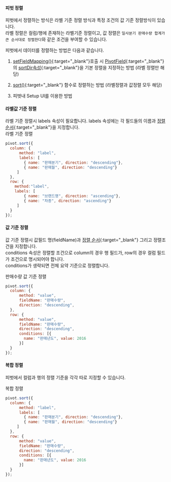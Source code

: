 #### 피벗 정렬

피벗에서 정렬하는 방식은 라벨 기준 정렬 방식과 특정 조건의 값 기준 정렬방식이 있습니다.  
라벨 정렬은 컬럼/행에 존재하는 라벨기준 정렬이고, 값 정렬은 `일사분기 판매수량 합계가 큰 순서대로 정렬한다`와 같은 조건을 부여할 수 있습니다.  

피벗에서 데이터를 정렬하는 방법은 다음과 같습니다.

1. [setFieldMapping()](http://help.realgrid.com/pivotApi/RealPivot/setFieldMapping/){:target="_blank"}호출 시 [PivotField](/pivotApi/types/PivotField/){:target="_blank"}의 [sortDir속성](http://help.realgrid.com/pivotApi/types/SortDirection/){:target="_blank"}을 기본 정렬을 지정하는 방법 (라벨 정렬만 해당)

2. [sort()](http://help.realgrid.com/pivotApi/RealPivot/sort/){:target="_blank"} 함수로 정렬하는 방법 (라벨정렬과 값정렬 모두 해당)
3. 피벗내 Setup UI를 이용한 방법

#### 라벨값 기준 정렬
라벨 기준 정렬시 labels 속성이 필요합니다. 
labels 속성에는 각 필드들의 이름과 [정렬 순서](http://help.realgrid.com/pivotApi/types/SortDirection/){:target="_blank"}을 지정합니다.  
<a class="btn primary small round lowercase" id="btnLabelSort">라벨 기준 정렬</a>


```js
pivot.sort({
  column: {
      method: "label",
      labels: [  
        { name: "판매분기", direction: "descending"},
        { name: "판매월", direction: "descending"}
     ]
  },
  row: {
    method:"label",
    labels: [  
        { name: "브랜드명", direction: "ascending"},
        { name: "차종", direction: "ascending"}
     ]
  }
});
```

#### 값 기준 정렬
값 기준 정렬시 값필드 명(fieldName)과 [정렬 순서](http://help.realgrid.com/pivotApi/types/SortDirection/){:target="_blank"} 그리고 정렬조건을 지정합니다.  
conditions 속성은 정렬할 조건으로 column의 경우 행 필드가, row의 경우 컬럼 필드가 조건으로 명시되어야 합니다.  
conditions가 생략되면 전체 요약 기준으로 정렬합니다.  

<a class="btn primary small round lowercase" id="btnValueSort">판매수량 값 기준 정렬</a>

```js
pivot.sort({
  column: {
      method: "value",
      fieldName: "판매수량",
      direction: "descending",
  },
  row: {
      method: "value",
      fieldName: "판매수량", 
      direction: "descending",
      conditions: [{
      	name: "판매년도", value: 2016
      }]
  }
});
```

#### 복합 정렬
피벗에서 컬럼과 행의 정렬 기준을 각각 따로 지정할 수 있습니다.

<a class="btn primary small round lowercase" id="btnComplexSort">복합 정렬</a>

```js
pivot.sort({
  column: {
      method: "label",
      labels: [  
        { name: "판매분기", direction: "descending"},
        { name: "판매월", direction: "descending"}
     ]
  },
  row: {
      method: "value",
      fieldName: "판매수량", 
      direction: "descending",
      conditions: [{
      	name: "판매년도", value: 2016
      }]
  }
});
```

<script>
$('#btnLabelSort').click(function() {
	pivot.sort({
	  column: {
	      method: "label",
	      labels: [  
	        { name: "판매분기", direction: "descending"},
	        { name: "판매월", direction: "descending"}
	     ]
	  },
	  row: {
	    method:"label",
	    labels: [  
	        { name: "브랜드명", direction: "ascending"},
	        { name: "차종", direction: "ascending"}
	     ]
	  }
	});
});

$('#btnValueSort').click(function() {
	pivot.sort({
	  column: {
	      method: "value",
	      fieldName: "판매수량",
	      direction: "descending",
	  },
	  row: {
	      method: "value",
	      fieldName: "판매수량", 
	      direction: "descending",
	      conditions: [{
	      	name: "판매년도", value: 2016
	      }]
	  }
	});
});

$('#btnComplexSort').click(function() {
	pivot.sort({
	  column: {
	      method: "label",
	      labels: [  
	        { name: "판매분기", direction: "descending"},
	        { name: "판매월", direction: "descending"}
	     ]
	  },
	  row: {
	      method: "value",
	      fieldName: "판매수량", 
	      direction: "descending",
	      conditions: [{
	      	name: "판매년도", value: 2016
	      }]
	  }
	});
});

</script>